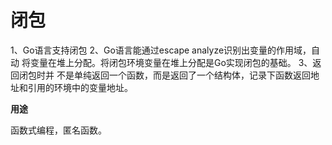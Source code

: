 # 闭包

1、Go语言支持闭包
2、Go语言能通过escape analyze识别出变量的作用域，自动 将变量在堆上分配。将闭包环境变量在堆上分配是Go实现闭包的基础。
3、返回闭包时并 不是单纯返回一个函数，而是返回了一个结构体，记录下函数返回地址和引用的环境中的变量地址。

**用途**

函数式编程，匿名函数。